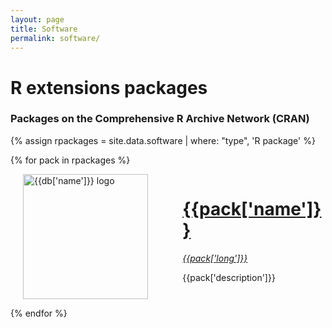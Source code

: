 ```yaml
---
layout: page
title: Software 
permalink: software/
---
```


# R extensions packages

### Packages on the Comprehensive R Archive Network (CRAN)

{% assign rpackages = site.data.software | where: "type", 'R package' %}

{% for pack in rpackages %}

<div class="box">
  <div class="columns is-vcentered">
	<div class="column is-2">
	<a  href="{{db['link']}}">
	<img src="{{site.baseurl}}{{site.url}}/images/logos/{{pack['logo']}}" width="200" alt="{{db['name']}} logo" style="margin-left:20px;margin-right:20px">
	</a>
	</div>
	<div class="column is-1">
	</div>
	<div class="column">
	<a  href="{{pack['link']}}">
	<h1>{{pack['name']}}</h1>
	<p><i> {{pack['long']}}</i></p>
	</a>
	<p> {{pack['description']}}</p>
	</div>
  </div>
</div>


{% endfor %}

